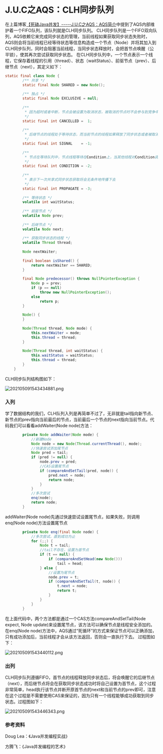 # J.U.C之AQS：CLH同步队列

在上篇博客[【死磕Java并发】-----J.U.C之AQS：AQS简介](http://cmsblogs.com/?p=2174)中提到了AQS内部维护着一个FIFO队列，该队列就是CLH同步队列。 CLH同步队列是一个FIFO双向队列，AQS依赖它来完成同步状态的管理，当前线程如果获取同步状态失败时，AQS则会将当前线程已经等待状态等信息构造成一个节点（Node）并将其加入到CLH同步队列，同时会阻塞当前线程，当同步状态释放时，会把首节点唤醒（公平锁），使其再次尝试获取同步状态。 在CLH同步队列中，一个节点表示一个线程，它保存着线程的引用（thread）、状态（waitStatus）、前驱节点（prev）、后继节点（next），其定义如下：

```java
static final class Node {
        /** 共享 */
        static final Node SHARED = new Node();
    
        /** 独占 */
        static final Node EXCLUSIVE = null;
    
        /**
         * 因为超时或者中断，节点会被设置为取消状态，被取消的节点时不会参与到竞争中的，他会一直保持取消状态不会转变为其他状态；
         */
        static final int CANCELLED =  1;
    
        /**
         * 后继节点的线程处于等待状态，而当前节点的线程如果释放了同步状态或者被取消，将会通知后继节点，使后继节点的线程得以运行
         */
        static final int SIGNAL    = -1;
    
        /**
         * 节点在等待队列中，节点线程等待在Condition上，当其他线程对Condition调用了signal()后，改节点将会从等待队列中转移到同步队列中，加入到同步状态的获取中
         */
        static final int CONDITION = -2;
    
        /**
         * 表示下一次共享式同步状态获取将会无条件地传播下去
         */
        static final int PROPAGATE = -3;
    
        /** 等待状态 */
        volatile int waitStatus;
    
        /** 前驱节点 */
        volatile Node prev;
    
        /** 后继节点 */
        volatile Node next;
    
        /** 获取同步状态的线程 */
        volatile Thread thread;
    
        Node nextWaiter;
    
        final boolean isShared() {
            return nextWaiter == SHARED;
        }
    
        final Node predecessor() throws NullPointerException {
            Node p = prev;
            if (p == null)
                throw new NullPointerException();
            else
                return p;
        }
    
        Node() {
        }
    
        Node(Thread thread, Node mode) {
            this.nextWaiter = mode;
            this.thread = thread;
        }
    
        Node(Thread thread, int waitStatus) {
            this.waitStatus = waitStatus;
            this.thread = thread;
        }
    }   
```

CLH同步队列结构图如下：

![202105091543434881.png](https://www.cmsblogs.com/images/group/sike-java/sike-java-bingfa/202105091543434881.png)

### 入列

学了数据结构的我们，CLH队列入列是再简单不过了，无非就是tail指向新节点、新节点的prev指向当前最后的节点，当前最后一个节点的next指向当前节点。代码我们可以看看addWaiter(Node node)方法：

```java
        private Node addWaiter(Node mode) {
            //新建Node
            Node node = new Node(Thread.currentThread(), mode);
            //快速尝试添加尾节点
            Node pred = tail;
            if (pred != null) {
                node.prev = pred;
                //CAS设置尾节点
                if (compareAndSetTail(pred, node)) {
                    pred.next = node;
                    return node;
                }
            }
            //多次尝试
            enq(node);
            return node;
        }
```

addWaiter(Node node)先通过快速尝试设置尾节点，如果失败，则调用enq(Node node)方法设置尾节点

```java
        private Node enq(final Node node) {
            //多次尝试，直到成功为止
            for (;;) {
                Node t = tail;
                //tail不存在，设置为首节点
                if (t == null) {
                    if (compareAndSetHead(new Node()))
                        tail = head;
                } else {
                    //设置为尾节点
                    node.prev = t;
                    if (compareAndSetTail(t, node)) {
                        t.next = node;
                        return t;
                    }
                }
            }
        }  
```

在上面代码中，两个方法都是通过一个CAS方法compareAndSetTail(Node expect, Node update)来设置尾节点，该方法可以确保节点是线程安全添加的。在enq(Node node)方法中，AQS通过“死循环”的方式来保证节点可以正确添加，只有成功添加后，当前线程才会从该方法返回，否则会一直执行下去。 过程图如下：

![202105091543440112.png](https://www.cmsblogs.com/images/group/sike-java/sike-java-bingfa/202105091543440112.png)

### 出列

CLH同步队列遵循FIFO，首节点的线程释放同步状态后，将会唤醒它的后继节点（next），而后继节点将会在获取同步状态成功时将自己设置为首节点，这个过程非常简单，head执行该节点并断开原首节点的next和当前节点的prev即可，注意在这个过程是不需要使用CAS来保证的，因为只有一个线程能够成功获取到同步状态。过程图如下：

![202105091543446343.png](https://www.cmsblogs.com/images/group/sike-java/sike-java-bingfa/202105091543446343.png)

### 参考资料

Doug Lea：《Java并发编程实战》 

方腾飞：《Java并发编程的艺术》